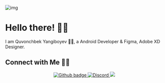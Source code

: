 ![img](https://github.com/ONVETI/ONVETI/raw/main/onvetiforgithub.jpg)

# Hello there! 👋🏻

I am Quvonchbek Yangiboyev 🙋‍♂️, a Android Developer & Figma, Adobe XD Designer.

## Connect with Me 🤝🏻


<p align="center">

<a href="https://github.com/onveti?tab=followers">
<img src="https://img.shields.io/github/followers/eddiejaoude?label=Followers&logo=GitHub&style=for-the-badge" alt="Github badge"/>
</a>

<a href="https://discord.gg/HrsJhCM"/>
<img alt="Discord" src="https://img.shields.io/discord/767451789917683722?color=%237289DA?label=Followers&logo=GitHub&style=for-the-badge"/>
</a>

<a href="http://youtube.com/onveti?sub_confirmation=1">
<img src="https://img.shields.io/youtube/views/v3H_aazuf7w?color=ds&style=for-the-badge"/>
</a>



</p>
